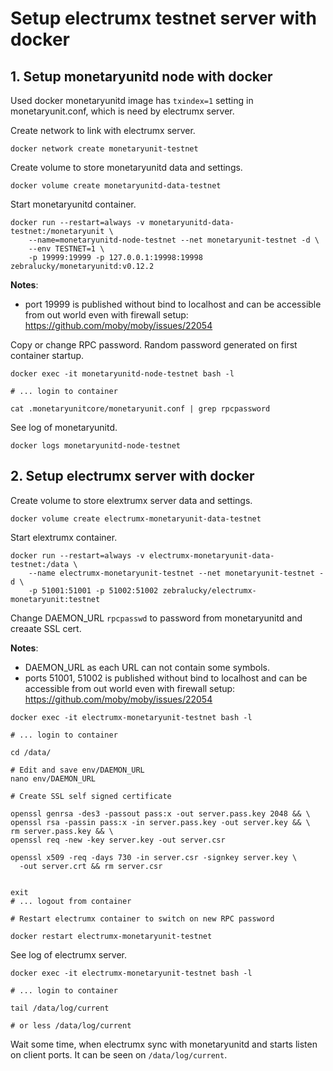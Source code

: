# Setup electrumx testnet server with docker

## 1. Setup monetaryunitd node with docker

Used docker monetaryunitd image has `txindex=1` setting in monetaryunit.conf,
which is need by electrumx server.

Create network to link with electrumx server.

```
docker network create monetaryunit-testnet
```

Create volume to store monetaryunitd data and settings.

```
docker volume create monetaryunitd-data-testnet
```

Start monetaryunitd container.

```
docker run --restart=always -v monetaryunitd-data-testnet:/monetaryunit \
    --name=monetaryunitd-node-testnet --net monetaryunit-testnet -d \
    --env TESTNET=1 \
    -p 19999:19999 -p 127.0.0.1:19998:19998 zebralucky/monetaryunitd:v0.12.2
```

**Notes**:
 - port 19999 is published without bind to localhost and can be
 accessible from out world even with firewall setup:
 https://github.com/moby/moby/issues/22054

Copy or change RPC password. Random password generated
on first container startup.

```
docker exec -it monetaryunitd-node-testnet bash -l

# ... login to container

cat .monetaryunitcore/monetaryunit.conf | grep rpcpassword
```

See log of monetaryunitd.

```
docker logs monetaryunitd-node-testnet
```

## 2. Setup electrumx server with docker

Create volume to store elextrumx server data and settings.

```
docker volume create electrumx-monetaryunit-data-testnet
```

Start elextrumx container.

```
docker run --restart=always -v electrumx-monetaryunit-data-testnet:/data \
    --name electrumx-monetaryunit-testnet --net monetaryunit-testnet -d \
    -p 51001:51001 -p 51002:51002 zebralucky/electrumx-monetaryunit:testnet
```

Change DAEMON_URL `rpcpasswd` to password from monetaryunitd and creaate SSL cert.

**Notes**:
 - DAEMON_URL as each URL can not contain some symbols.
 - ports 51001, 51002 is published without bind to localhost and can be
 accessible from out world even with firewall setup:
 https://github.com/moby/moby/issues/22054

```
docker exec -it electrumx-monetaryunit-testnet bash -l

# ... login to container

cd /data/

# Edit and save env/DAEMON_URL
nano env/DAEMON_URL

# Create SSL self signed certificate

openssl genrsa -des3 -passout pass:x -out server.pass.key 2048 && \
openssl rsa -passin pass:x -in server.pass.key -out server.key && \
rm server.pass.key && \
openssl req -new -key server.key -out server.csr

openssl x509 -req -days 730 -in server.csr -signkey server.key \
  -out server.crt && rm server.csr


exit
# ... logout from container

# Restart electrumx container to switch on new RPC password

docker restart electrumx-monetaryunit-testnet
```

See log of electrumx server.

```
docker exec -it electrumx-monetaryunit-testnet bash -l

# ... login to container

tail /data/log/current

# or less /data/log/current
```

Wait some time, when electrumx sync with monetaryunitd and
starts listen on client ports. It can be seen on `/data/log/current`.
